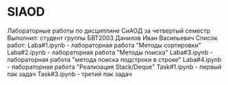 # SIAOD
Лабораторные работы по дисциплине СиАОД за четвертый семестр
Выполнил: студент группы БВТ2003
Данилов Иван Васильевич
Список работ:
Laba#1.ipynb - лабораторная работа "Методы сортировки"
Laba#2.ipynb - лабораторная работа "Методы поиска"
Laba#3.ipynb - лабораторная работа "метода поиска подстроки в строке"
Laba#4.ipynb - лабораторная работа "Реализация Stack/Deque"
Task#1.ipynb - первый пак задач
Task#3.ipynb - третий пак задач
